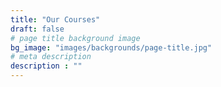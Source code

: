 ```yaml
---
title: "Our Courses"
draft: false
# page title background image
bg_image: "images/backgrounds/page-title.jpg"
# meta description
description : ""
---
```


